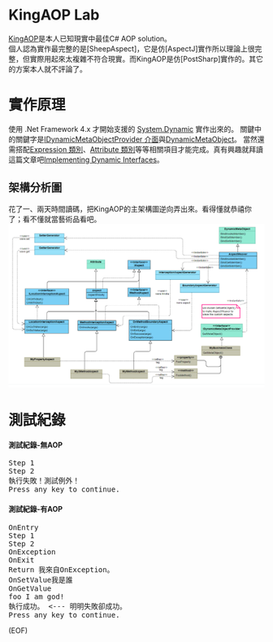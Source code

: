 # KingAOP Lab
[KingAOP](https://github.com/AntyaDev/KingAOP)是本人已知現實中最佳C# AOP solution。   
個人認為實作最完整的是[SheepAspect]，它是仿[AspectJ]實作所以理論上很完整，但實際用起來太複雜不符合現實。而KingAOP是仿[PostSharp]實作的。其它的方案本人就不評論了。

# 實作原理
使用 .Net Framework 4.x 才開始支援的 [System.Dynamic](https://docs.microsoft.com/zh-tw/dotnet/api/system.dynamic?view=netframework-4.8) 實作出來的。
關鍵中的關鍵字是[IDynamicMetaObjectProvider 介面](https://docs.microsoft.com/zh-tw/dotnet/api/system.dynamic.idynamicmetaobjectprovider?view=netframework-4.8)與[DynamicMetaObject](https://docs.microsoft.com/zh-tw/dotnet/api/system.dynamic.dynamicmetaobject?view=netframework-4.8)。
當然還需搭配[Expression 類別](https://docs.microsoft.com/zh-tw/dotnet/api/system.linq.expressions.expression?view=netframework-4.8)、[Attribute 類別](https://docs.microsoft.com/zh-tw/dotnet/api/system.attribute?view=netframework-4.8)等等相關項目才能完成。真有興趣就拜讀這篇文章吧[Implementing Dynamic Interfaces](https://github.com/relyky/KingAOPLab/blob/master/doc/implementing-dynamic-interfaces.pdf)。

## 架構分析圖
花了一、兩天時間讀碼，把KingAOP的主架構圖逆向弄出來。看得懂就恭禧你了；看不懂就當藝術品看吧。   
<img src="https://github.com/relyky/KingAOPLab/blob/master/doc/KingAOP%20%E7%B5%90%E6%A7%8B%E5%88%86%E6%9E%90%E9%A1%9E%E5%88%A5%E5%9C%96.png?raw=true" alt="KingAOP結構分析類別圖">
   
# 測試紀錄

#### 測試紀錄-無AOP
<pre>
Step 1
Step 2
執行失敗！測試例外！
Press any key to continue.
</pre>

#### 測試紀錄-有AOP
<pre>
OnEntry
Step 1
Step 2
OnException
OnExit
Return 我來自OnException。
OnSetValue我是誰
OnGetValue
foo I am god!
執行成功。 <--- 明明失敗卻成功。
Press any key to continue.
</pre>
(EOF)
